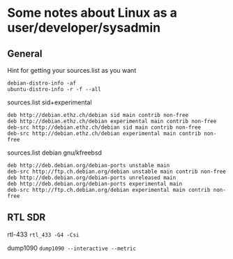 # Some notes about Linux as a user/developer/sysadmin

## General

Hint for getting your sources.list as you want
```
debian-distro-info -af
ubuntu-distro-info -r -f --all
```

sources.list sid+experimental
```
deb http://debian.ethz.ch/debian sid main contrib non-free
deb http://debian.ethz.ch/debian experimental main contrib non-free
deb-src http://debian.ethz.ch/debian sid main contrib non-free
deb-src http://debian.ethz.ch/debian experimental main contrib non-free
```

sources.list debian gnu/kfreebsd
```
deb http://deb.debian.org/debian-ports unstable main
deb-src http://ftp.ch.debian.org/debian unstable main contrib non-free
deb http://deb.debian.org/debian-ports unreleased main
deb http://deb.debian.org/debian-ports experimental main
deb-src http://ftp.ch.debian.org/debian experimental main contrib non-free
```

## RTL SDR

rtl-433
`rtl_433 -G4 -Csi`

dump1090
`dump1090 --interactive --metric`
